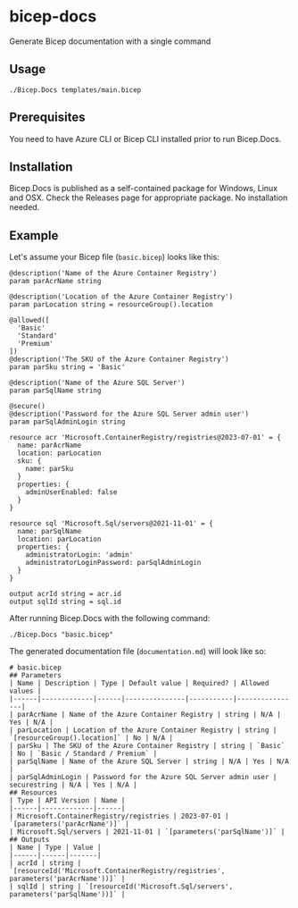 # bicep-docs
Generate Bicep documentation with a single command

## Usage
```
./Bicep.Docs templates/main.bicep
```

## Prerequisites
You need to have Azure CLI or Bicep CLI installed prior to run Bicep.Docs.

## Installation
Bicep.Docs is published as a self-contained package for Windows, Linux and OSX. Check the Releases page for appropriate package. No installation needed.

## Example
Let's assume your Bicep file (`basic.bicep`) looks like this:
```
@description('Name of the Azure Container Registry')
param parAcrName string

@description('Location of the Azure Container Registry')
param parLocation string = resourceGroup().location

@allowed([
  'Basic'
  'Standard'
  'Premium'
])
@description('The SKU of the Azure Container Registry')
param parSku string = 'Basic'

@description('Name of the Azure SQL Server')
param parSqlName string

@secure()
@description('Password for the Azure SQL Server admin user')
param parSqlAdminLogin string

resource acr 'Microsoft.ContainerRegistry/registries@2023-07-01' = {
  name: parAcrName
  location: parLocation
  sku: {
    name: parSku
  }
  properties: {
    adminUserEnabled: false
  }
}

resource sql 'Microsoft.Sql/servers@2021-11-01' = {
  name: parSqlName
  location: parLocation
  properties: {
    administratorLogin: 'admin'
    administratorLoginPassword: parSqlAdminLogin
  }
}

output acrId string = acr.id
output sqlId string = sql.id
```
After running Bicep.Docs with the following command:
```
./Bicep.Docs "basic.bicep"
```
The generated documentation file (`documentation.md`) will look like so:
```
# basic.bicep
## Parameters
| Name | Description | Type | Default value | Required? | Allowed values |
|------|-------------|------|---------------|-----------|----------------|
| parAcrName | Name of the Azure Container Registry | string | N/A | Yes | N/A |
| parLocation | Location of the Azure Container Registry | string | `[resourceGroup().location]` | No | N/A |
| parSku | The SKU of the Azure Container Registry | string | `Basic` | No | `Basic / Standard / Premium` |
| parSqlName | Name of the Azure SQL Server | string | N/A | Yes | N/A |
| parSqlAdminLogin | Password for the Azure SQL Server admin user | securestring | N/A | Yes | N/A |
## Resources
| Type | API Version | Name |
|------|-------------|------|
| Microsoft.ContainerRegistry/registries | 2023-07-01 | `[parameters('parAcrName')]` |
| Microsoft.Sql/servers | 2021-11-01 | `[parameters('parSqlName')]` |
## Outputs
| Name | Type | Value |
|------|------|-------|
| acrId | string | `[resourceId('Microsoft.ContainerRegistry/registries', parameters('parAcrName'))]` |
| sqlId | string | `[resourceId('Microsoft.Sql/servers', parameters('parSqlName'))]` |

```
